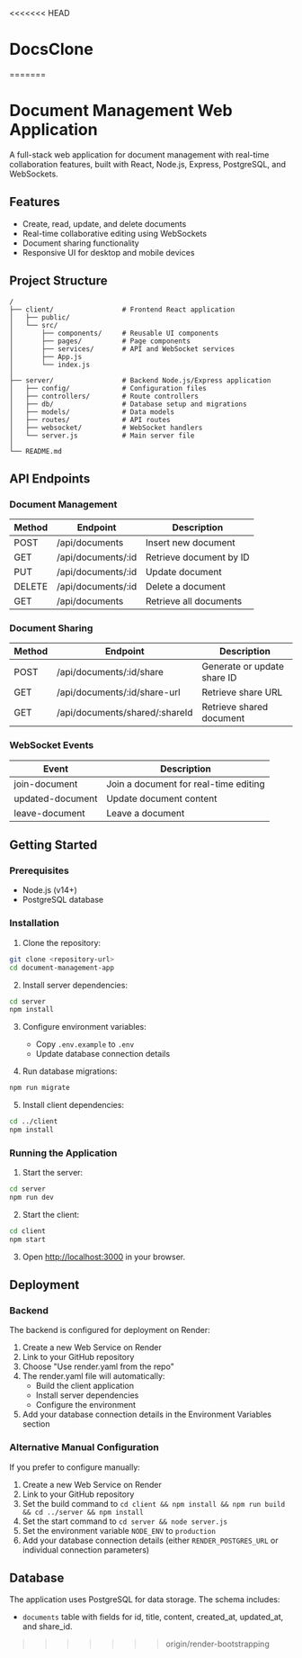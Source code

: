 <<<<<<< HEAD
# DocsClone
=======
# Document Management Web Application

A full-stack web application for document management with real-time collaboration features, built with React, Node.js, Express, PostgreSQL, and WebSockets.

## Features

- Create, read, update, and delete documents
- Real-time collaborative editing using WebSockets
- Document sharing functionality
- Responsive UI for desktop and mobile devices

## Project Structure

```
/
├── client/                 # Frontend React application
│   ├── public/
│   └── src/
│       ├── components/     # Reusable UI components
│       ├── pages/          # Page components
│       ├── services/       # API and WebSocket services
│       ├── App.js
│       └── index.js
│
├── server/                 # Backend Node.js/Express application
│   ├── config/             # Configuration files
│   ├── controllers/        # Route controllers
│   ├── db/                 # Database setup and migrations
│   ├── models/             # Data models
│   ├── routes/             # API routes
│   ├── websocket/          # WebSocket handlers
│   └── server.js           # Main server file
│
└── README.md
```

## API Endpoints

### Document Management

| Method | Endpoint           | Description             |
| ------ | ------------------ | ----------------------- |
| POST   | /api/documents     | Insert new document     |
| GET    | /api/documents/:id | Retrieve document by ID |
| PUT    | /api/documents/:id | Update document         |
| DELETE | /api/documents/:id | Delete a document       |
| GET    | /api/documents     | Retrieve all documents  |

### Document Sharing

| Method | Endpoint                       | Description                 |
| ------ | ------------------------------ | --------------------------- |
| POST   | /api/documents/:id/share       | Generate or update share ID |
| GET    | /api/documents/:id/share-url   | Retrieve share URL          |
| GET    | /api/documents/shared/:shareId | Retrieve shared document    |

### WebSocket Events

| Event            | Description                           |
| ---------------- | ------------------------------------- |
| join-document    | Join a document for real-time editing |
| updated-document | Update document content               |
| leave-document   | Leave a document                      |

## Getting Started

### Prerequisites

- Node.js (v14+)
- PostgreSQL database

### Installation

1. Clone the repository:

```bash
git clone <repository-url>
cd document-management-app
```

2. Install server dependencies:

```bash
cd server
npm install
```

3. Configure environment variables:

   - Copy `.env.example` to `.env`
   - Update database connection details

4. Run database migrations:

```bash
npm run migrate
```

5. Install client dependencies:

```bash
cd ../client
npm install
```

### Running the Application

1. Start the server:

```bash
cd server
npm run dev
```

2. Start the client:

```bash
cd client
npm start
```

3. Open [http://localhost:3000](http://localhost:3000) in your browser.

## Deployment

### Backend

The backend is configured for deployment on Render:

1. Create a new Web Service on Render
2. Link to your GitHub repository
3. Choose "Use render.yaml from the repo"
4. The render.yaml file will automatically:
   - Build the client application
   - Install server dependencies
   - Configure the environment
5. Add your database connection details in the Environment Variables section

### Alternative Manual Configuration

If you prefer to configure manually:

1. Create a new Web Service on Render
2. Link to your GitHub repository
3. Set the build command to `cd client && npm install && npm run build && cd ../server && npm install`
4. Set the start command to `cd server && node server.js`
5. Set the environment variable `NODE_ENV` to `production`
6. Add your database connection details (either `RENDER_POSTGRES_URL` or individual connection parameters)

## Database

The application uses PostgreSQL for data storage. The schema includes:

- `documents` table with fields for id, title, content, created_at, updated_at, and share_id.
>>>>>>> origin/render-bootstrapping
